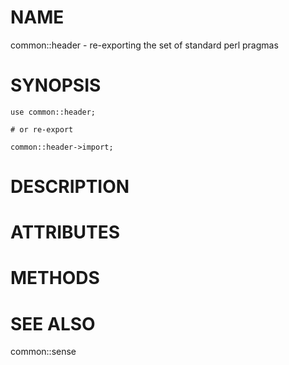 # NAME

common::header - re-exporting the set of standard perl pragmas

# SYNOPSIS

    use common::header;

    # or re-export

    common::header->import;

# DESCRIPTION

# ATTRIBUTES

# METHODS

# SEE ALSO

common::sense
